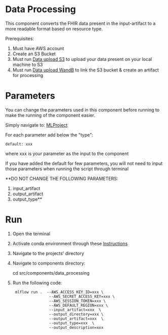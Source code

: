 # Data Processing

This component converts the FHIR data present in the input-artifact to a more readable format based on resource type.

Prerequisites:
1. Must have AWS account
2. Create an S3 Bucket
3. Must run [Data upload S3](/src/components/data_upload_S3) to upload your data present on your local machine to S3
4. Must run [Data upload WandB](/src/components/data_upload_WandB) to link the S3 bucket & create an artifact for processing

# Parameters



You can change the parameters used in this component before running to make the running of the component easier.

Simply navigate to: [MLProject](/src/components/data_processing/MLproject)

For each parameter add below the "type":
    
    default: xxx

where xxx is your parameter as the input to the component

If you have added the default for few parameters, you will not need to input those parameters when running the script through terminal

**DO NOT CHANGE THE FOLLOWING PARAMETERS:
1. input_artifact
2. output_artifact
3. output_type**

# Run

1. Open the terminal
2. Activate conda environment through these [Instructions](/src/components/README.md)
3. Navigate to the projects' directory
4. Navigate to components directory:



    cd src/components/data_processing


5. Run the following code:
    
        mlflow run .  --AWS_ACCESS_KEY_ID=xxx \
                       --AWS_SECRET_ACCESS_KEY=xxx \
                       --AWS_SESSION_TOKEN=xxx \
                       --AWS_DEFAULT_REGION=xxx \
                       --input_artifact=xxx  \
                       --output_directory=xxx \
                       --output_artifact=xxx  \
                       --output_type=xxx  \
                       --output_description=xxx

